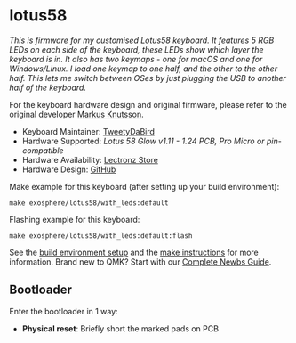 # lotus58

*This is firmware for my customised Lotus58 keyboard. It features 5 RGB LEDs on each side of the keyboard, these LEDs show which layer the keyboard is in. It also has two keymaps - one for macOS and one for Windows/Linux. I load one keymap to one half, and the other to the other half. This lets me switch between OSes by just plugging the USB to another half of the keyboard.*

For the keyboard hardware design and original firmware, please refer to the original developer [Markus Knutsson](https://github.com/TweetyDaBird/).

* Keyboard Maintainer: [TweetyDaBird](https://github.com/TweetyDaBird)
* Hardware Supported: *Lotus 58 Glow v1.11 - 1.24 PCB, Pro Micro or pin-compatible*
* Hardware Availability: [Lectronz Store](https://lectronz.com/stores/tweetys-wild-thinking)
* Hardware Design: [GitHub](https://github.com/TweetyDaBird/Lotus58)

Make example for this keyboard (after setting up your build environment):

    make exosphere/lotus58/with_leds:default

Flashing example for this keyboard:

    make exosphere/lotus58/with_leds:default:flash

See the [build environment setup](https://docs.qmk.fm/#/getting_started_build_tools) and the [make instructions](https://docs.qmk.fm/#/getting_started_make_guide) for more information. Brand new to QMK? Start with our [Complete Newbs Guide](https://docs.qmk.fm/#/newbs).

## Bootloader

Enter the bootloader in 1 way:

* **Physical reset**: Briefly short the marked pads on PCB
